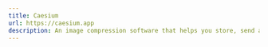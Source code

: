 ```yaml
---
title: Caesium
url: https://caesium.app
description: An image compression software that helps you store, send and share digital pictures, supporting JPG, PNG and WebP formats.
---
```

